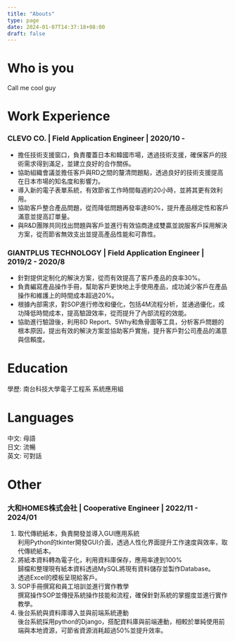 ```yaml
---
title: "Abouts"
type: page
date: 2024-01-07T14:37:18+08:00
draft: false
---
```

# Who is you
Call me cool guy
# Work Experience

### CLEVO CO. | Field Application Engineer | 2020/10 - 
- 擔任技術支援窗口，負責覆蓋日本和韓國市場，透過技術支援，確保客戶的技術需求得到滿足，並建立良好的合作關係。  
- 協助組織會議並擔任客戶與RD之間的釐清問題點，透過良好的技術支援提高在日本市場的知名度和影響力。  
- 導入新的電子表單系統，有效節省工作時間每週約20小時，並將其更有效利用。  
- 協助客戶整合產品問題，從而降低問題再發率達80%，提升產品穩定性和客戶滿意並提高訂單量。  
- 與R&D團隊共同找出問題與客戶並進行有效協商達成雙贏並說服客戶採用解決方案，從而節省無效支出並提高產品性能和可靠性。  
### GIANTPLUS TECHNOLOGY | Field Application Engineer | 2019/2 - 2020/8
- 針對提供定制化的解決方案，從而有效提高了客戶產品的良率30%。  
- 負責編寫產品操作手冊，幫助客戶更快地上手使用產品，成功減少客戶在產品操作和維護上的時間成本超過20%。  
- 根據內部需求，對SOP進行修改和優化，包括4M流程分析，並通過優化，成功降低時間成本，提高驗證效率，從而提升了內部流程的效能。  
- 協助進行驗證後，利用8D Report、5Why和魚骨圖等工具，分析客戶問題的根本原因，提出有效的解決方案並協助客戶實施，提升客戶對公司產品的滿意與信賴度。  
# Education
學歷: 南台科技大學電子工程系 系統應用組
# Languages
中文: 母語  
日文: 流暢  
英文: 可對話   
# Other
### 大和HOMES株式会社 | Cooperative Engineer | 2022/11 - 2024/01
1. 取代傳統紙本，負責開發並導入GUI應用系統  
利用Python的tkinter開發GUI介面，透過人性化界面提升工作速度與效率，取代傳統紙本。
2. 將紙本資料轉為電子化，利用資料庫保存，應用率達到100%  
歸檔和整理現有紙本資料透過MySQL將現有資料儲存並製作Database。  
透過Excel的模板呈現給客戶。  
3. SOP手冊撰寫和員工培訓並進行實作教學  
撰寫操作SOP並傳授系統操作技能和流程，確保針對系統的掌握度並進行實作教學。
4. 後台系統與資料庫導入並與前端系統連動   
後台系統採用python的Django，搭配資料庫與前端連動，相較於單純使用前端與本地資源，可節省資源消耗超過50%並提升效率。